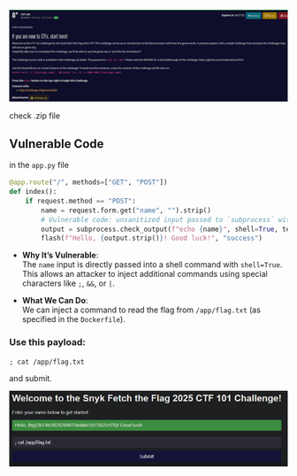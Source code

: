 
![Pasted image 20250228212314](pictures/Pasted%20image%2020250228212314.png)

check .zip file
## **Vulnerable Code**

 in the `app.py` file

```python
@app.route("/", methods=["GET", "POST"])
def index():
    if request.method == "POST":
        name = request.form.get("name", "").strip()
        # Vulnerable code: unsanitized input passed to `subprocess` with                   `shell=True`
        output = subprocess.check_output(f"echo {name}", shell=True, text=True, stderr=subprocess.STDOUT)
        flash(f"Hello, {output.strip()}! Good luck!", "success")
```
- **Why It’s Vulnerable**:  
    The `name` input is directly passed into a shell command with `shell=True`. This allows an attacker to inject additional commands using special characters like `;`, `&&`, or `|`.
    
- **What We Can Do**:  
    We can inject a command to read the flag from `/app/flag.txt` (as specified in the `Dockerfile`).

### Use this payload:
```
; cat /app/flag.txt
```
and submit.

![Pasted image 20250228212242](pictures/Pasted%20image%2020250228212242.png)
